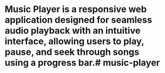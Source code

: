 # Music Player is a responsive web application designed for seamless audio playback with an intuitive interface, allowing users to play, pause, and seek through songs using a progress bar.#   m u s i c - p l a y e r  
 